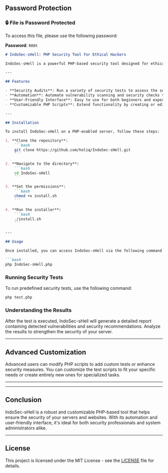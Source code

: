

## Password Protection

### 🔒 File is Password Protected

To access this file, please use the following password:

**Password**: `R00t`

```markdown
# IndoSec-sHell: PHP Security Tool for Ethical Hackers

IndoSec-sHell is a powerful PHP-based security tool designed for ethical hackers, system administrators, and security professionals. It helps users perform advanced security tests to ensure their servers and websites are free from vulnerabilities.

---

## Features

- **Security Audits**: Run a variety of security tests to assess the security of your server and applications.
- **Automation**: Automate vulnerability scanning and security checks to save time and increase efficiency.
- **User-Friendly Interface**: Easy to use for both beginners and experienced users.
- **Customizable PHP Scripts**: Extend functionality by creating or editing PHP scripts tailored to your security needs.

---

## Installation

To install IndoSec-sHell on a PHP-enabled server, follow these steps:

1. **Clone the repository**:
    ```bash
    git clone https://github.com/holiq/IndoSec-sHell.git
    ```

2. **Navigate to the directory**:
    ```bash
    cd IndoSec-sHell
    ```

3. **Set the permissions**:
    ```bash
    chmod +x install.sh
    ```

4. **Run the installer**:
    ```bash
    ./install.sh
    ```

---

## Usage

Once installed, you can access IndoSec-sHell via the following command:

```bash
php IndoSec-sHell.php
```

### Running Security Tests

To run predefined security tests, use the following command:

```bash
php test.php
```

### Understanding the Results

After the test is executed, IndoSec-sHell will generate a detailed report containing detected vulnerabilities and security recommendations. Analyze the results to strengthen the security of your server.

---

## Advanced Customization

Advanced users can modify PHP scripts to add custom tests or enhance security measures. You can customize the test scripts to fit your specific needs or create entirely new ones for specialized tasks.

---

---

## Conclusion

IndoSec-sHell is a robust and customizable PHP-based tool that helps ensure the security of your servers and websites. With its automation and user-friendly interface, it's ideal for both security professionals and system administrators alike.

---

## License

This project is licensed under the MIT License - see the [LICENSE](LICENSE) file for details.
```
